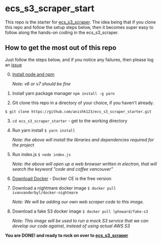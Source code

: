 # ecs_s3_scraper_start
This repo is the starter for [ecs_s3_scraper](https://github.com/anishk123/ecs_s3_scraper). The idea being that if you clone this repo and follow the setup steps below, then it becomes super easy to follow along the hands-on coding in the ecs_s3_scraper.

## How to get the most out of this repo
Just follow the steps below, and if you notice any failures, then please log an [issue](https://github.com/anishk123/ecs_s3_scraper_starter/issues)

0. [Install node and npm](https://nodejs.org/en/download/package-manager/)

   *Note: v6 or v7 should be fine*

1. Install yarn package manager
```npm install -g yarn```

2. Git clone this repo in a directory of your choice, if you haven't already.
```
$ git clone https://github.com/anishk123/ecs_s3_scraper_starter.git
```

3. ```cd ecs_s3_scraper_starter``` - get to the working directory

4. Run yarn install
```$ yarn install```

   *Note: the above will install the libraries and dependencies required for the project*

5. Run index.js
```$ node index.js```

   *Note: the above will open up a web browser written in electron, that will search the keyword "code and coffee vancouver"*

6. [Download Docker](https://www.docker.com/get-docker) - Docker CE is the free version

7. Download a nightmare docker image
```$ docker pull ivanvanderbyl/docker-nightmare```

   *Note: We will be adding our own web scraper code to this image.*
   
8. Download a fake S3 docker image
```$ docker pull lphoward/fake-s3```

   *Note: This image will be used to run a mock S3 service that we can develop our code against, instead of using actual AWS S3*

**You are DONE! and ready to rock on over to [ecs_s3_scraper](https://github.com/anishk123/ecs_s3_scraper)**
 
